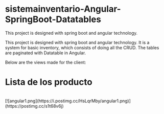 # sistemainventario-Angular-SpringBoot-Datatables
This project is designed with spring boot and angular technology.


This project is designed with spring boot and angular technology.
It is a system for basic inventory, which consists of doing all the CRUD. The tables are paginated with Datatable in Angular.


Below are the views made for the client:

<div>
  <h1>Lista de los producto</h1> <br>
</div>
[![angular1.png](https://i.postimg.cc/HsLqrMby/angular1.png)](https://postimg.cc/s1t68v6j)

